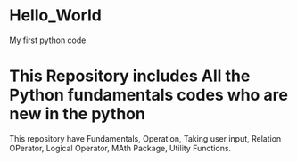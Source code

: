 # Hello_World
My first python code
# This Repository includes All the Python fundamentals codes who are new in the python
This repository have Fundamentals, Operation, Taking user input, Relation OPerator, Logical Operator, MAth Package, Utility Functions.
